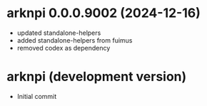 <!-- NEWS.md is maintained by https://cynkra.github.io/fledge, do not edit -->

# arknpi 0.0.0.9002 (2024-12-16)

* updated standalone-helpers
* added standalone-helpers from fuimus
* removed codex as dependency


# arknpi (development version)

   * Initial commit
